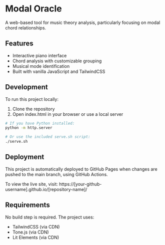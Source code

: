 # Modal Oracle

A web-based tool for music theory analysis, particularly focusing on modal chord relationships.

## Features

- Interactive piano interface
- Chord analysis with customizable grouping
- Musical mode identification
- Built with vanilla JavaScript and TailwindCSS

## Development

To run this project locally:

1. Clone the repository
2. Open index.html in your browser or use a local server

```bash
# If you have Python installed:
python -m http.server

# Or use the included serve.sh script:
./serve.sh
```

## Deployment

This project is automatically deployed to GitHub Pages when changes are pushed to the main branch, using GitHub Actions.

To view the live site, visit: https://[your-github-username].github.io/[repository-name]/

## Requirements

No build step is required. The project uses:

- TailwindCSS (via CDN)
- Tone.js (via CDN)
- Lit Elements (via CDN)
